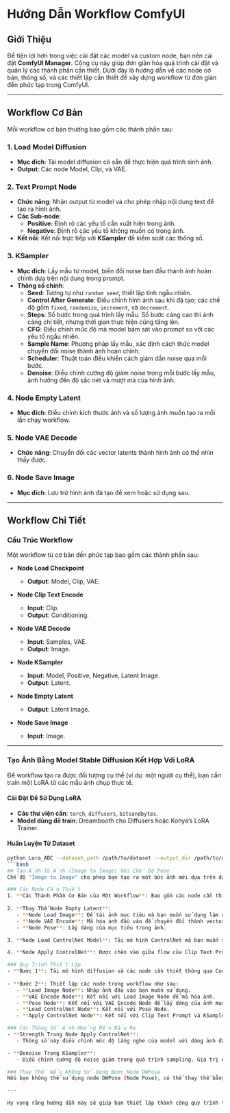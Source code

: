 # Hướng Dẫn Workflow ComfyUI

## Giới Thiệu
Để tiện lợi hơn trong việc cài đặt các model và custom node, bạn nên cài đặt **ComfyUI Manager**. Công cụ này giúp đơn giản hóa quá trình cài đặt và quản lý các thành phần cần thiết. Dưới đây là hướng dẫn về các node cơ bản, thông số, và các thiết lập cần thiết để xây dựng workflow từ đơn giản đến phức tạp trong ComfyUI.

---

## Workflow Cơ Bản
Mỗi workflow cơ bản thường bao gồm các thành phần sau:

### 1. Load Model Diffusion
- **Mục đích**: Tải model diffusion có sẵn để thực hiện quá trình sinh ảnh.
- **Output**: Các node Model, Clip, và VAE.

### 2. Text Prompt Node
- **Chức năng**: Nhận output từ model và cho phép nhập nội dung text để tạo ra hình ảnh.
- **Các Sub-node**:
  - **Positive**: Định rõ các yếu tố cần xuất hiện trong ảnh.
  - **Negative**: Định rõ các yếu tố không muốn có trong ảnh.
- **Kết nối**: Kết nối trực tiếp với **KSampler** để kiểm soát các thông số.

### 3. KSampler
- **Mục đích**: Lấy mẫu từ model, biến đổi noise ban đầu thành ảnh hoàn chỉnh dựa trên nội dung trong prompt.
- **Thông số chính**:
  - **Seed**: Tương tự như `random seed`, thiết lập tính ngẫu nhiên.
  - **Control After Generate**: Điều chỉnh hình ảnh sau khi đã tạo; các chế độ gồm `fixed`, `randomize`, `increment`, và `decrement`.
  - **Steps**: Số bước trong quá trình lấy mẫu. Số bước càng cao thì ảnh càng chi tiết, nhưng thời gian thực hiện cũng tăng lên.
  - **CFG**: Điều chỉnh mức độ mà model bám sát vào prompt so với các yếu tố ngẫu nhiên.
  - **Sample Name**: Phương pháp lấy mẫu, xác định cách thức model chuyển đổi noise thành ảnh hoàn chỉnh.
  - **Scheduler**: Thuật toán điều khiển cách giảm dần noise qua mỗi bước.
  - **Denoise**: Điều chỉnh cường độ giảm noise trong mỗi bước lấy mẫu, ảnh hưởng đến độ sắc nét và mượt mà của hình ảnh.

### 4. Node Empty Latent
- **Mục đích**: Điều chỉnh kích thước ảnh và số lượng ảnh muốn tạo ra mỗi lần chạy workflow.

### 5. Node VAE Decode
- **Chức năng**: Chuyển đổi các vector latents thành hình ảnh có thể nhìn thấy được.

### 6. Node Save Image
- **Mục đích**: Lưu trữ hình ảnh đã tạo để xem hoặc sử dụng sau.

---

## Workflow Chi Tiết

### Cấu Trúc Workflow
Một workflow từ cơ bản đến phức tạp bao gồm các thành phần sau:

- **Node Load Checkpoint**
  - **Output**: Model, Clip, VAE.
  
- **Node Clip Text Encode**
  - **Input**: Clip.
  - **Output**: Conditioning.
  
- **Node VAE Decode**
  - **Input**: Samples, VAE.
  - **Output**: Image.
  
- **Node KSampler**
  - **Input**: Model, Positive, Negative, Latent Image.
  - **Output**: Latent.
  
- **Node Empty Latent**
  - **Output**: Latent Image.
  
- **Node Save Image**
  - **Input**: Image.

---

### Tạo Ảnh Bằng Model Stable Diffusion Kết Hợp Với LoRA

Để workflow tạo ra được đối tượng cụ thể (ví dụ: một người cụ thể), bạn cần train một LoRA từ các mẫu ảnh chụp thực tế.

#### Cài Đặt Để Sử Dụng LoRA
- **Các thư viện cần**: `torch`, `diffusers`, `bitsandbytes`.
- **Model dùng để train**: Dreambooth cho Diffusers hoặc Kohya’s LoRA Trainer.

#### Huấn Luyện Từ Dataset
```bash
python Lora_ABC --dataset_path /path/to/dataset --output_dir /path/to/output --learning_rate 1e-4 --batch_size 4 --num_steps 10000 --rank 8
```bash
## Tạo Ảnh Từ Ảnh (Image to Image) Với Chế Độ Pose
Chế độ "Image to Image" cho phép bạn tạo ra một bức ảnh mới dựa trên dáng của một ảnh mục tiêu đầu vào. Dưới đây là hướng dẫn chi tiết về cách thiết lập workflow để thực hiện điều này.

### Các Node Cần Thiết
1. **Các Thành Phần Cơ Bản của Một Workflow**: Bao gồm các node cần thiết như Load Model, Clip Text Encode, VAE Decode, và KSampler.
   
2. **Thay Thế Node Empty Latent**:
   - **Node Load Image**: Để tải ảnh mục tiêu mà bạn muốn sử dụng làm cơ sở.
   - **Node VAE Encode**: Mã hóa ảnh đầu vào để chuyển đổi thành vector latents.
   - **Node Pose**: Lấy dáng của mục tiêu trong ảnh.

3. **Node Load ControlNet Model**: Tải mô hình ControlNet mà bạn muốn sử dụng để điều chỉnh quá trình tạo ảnh.

4. **Node Apply ControlNet**: Được chèn vào giữa flow của Clip Text Prompt và KSampler để điều chỉnh ảnh dựa trên dáng mục tiêu.

### Quy Trình Thiết Lập
- **Bước 1**: Tải mô hình diffusion và các node cần thiết thông qua ComfyUI Manager.
  
- **Bước 2**: Thiết lập các node trong workflow như sau:
   - **Load Image Node**: Nhập ảnh đầu vào bạn muốn sử dụng.
   - **VAE Encode Node**: Kết nối với Load Image Node để mã hóa ảnh.
   - **Pose Node**: Kết nối với VAE Encode Node để lấy dáng của ảnh mục tiêu.
   - **Load ControlNet Node**: Kết nối với Pose Node.
   - **Apply ControlNet Node**: Kết nối với Clip Text Prompt và KSampler.

### Các Thông Số Ảnh Hưởng Đến Đầu Ra
- **Strength Trong Node Apply ControlNet**: 
   - Thông số này điều chỉnh mức độ lắng nghe của model với dáng ảnh đầu vào. Nếu giá trị strength giảm (khoảng 0.4-0.6), model sẽ tuân theo prompt text tốt hơn. Nếu strength gần 1, model sẽ tạo ra ảnh giống ảnh gốc hơn là dựa vào prompt.

- **Denoise Trong KSampler**:
   - Điều chỉnh cường độ noise giảm trong quá trình sampling. Giá trị denoise quá lớn sẽ dẫn đến sáng tạo nhưng có thể sai lệch, trong khi giá trị quá nhỏ sẽ tạo ra ảnh giống với ảnh gốc. Giá trị khoảng 0.3 thường cho kết quả gần gũi với người thật hơn.

### Thay Thế Nếu Không Sử Dụng Được Node DWPose
Nếu bạn không thể sử dụng node DWPose (Node Pose), có thể thay thế bằng cách sử dụng OpenPose hoặc các phương pháp khác có sẵn trong ComfyUI để lấy dáng từ ảnh.

---

Hy vọng rằng hướng dẫn này sẽ giúp bạn thiết lập thành công quy trình tạo ảnh từ ảnh trong ComfyUI!
